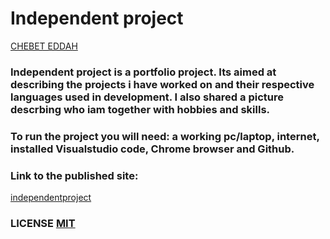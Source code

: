 # Independent project
[CHEBET EDDAH](https://github.com/batyrotich)
### Independent project is a portfolio project. Its aimed at describing the projects i have worked on and their respective languages used in development. I also shared a picture descrbing who iam together with hobbies and skills.
### To run the project you will need: a working pc/laptop, internet, installed Visualstudio code, Chrome browser and Github.
### Link to the published site:
[independentproject](https://batyrotich.github.io/independentproject/)
### LICENSE [MIT](https://github.com/batyrotich/independentproject/community/license/new?branch=master&template=mit)
